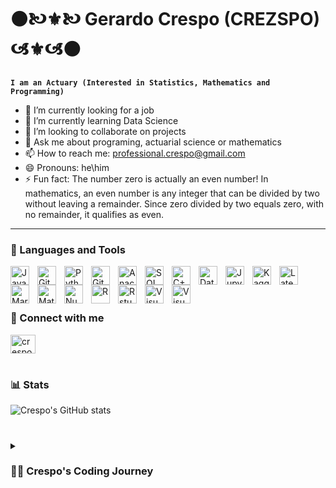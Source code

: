 # ⚫🙤⚜🙤 Gerardo Crespo (CREZSPO) 🙦⚜🙦⚫ 

**`I am an Actuary (Interested in Statistics, Mathematics and Programming)`**

<!--
**CREZSPO/CREZSPO** is a ✨ _special_ ✨ repository because its `README.md` (this file) appears on your GitHub profile.

Here are some ideas to get you started:
-->

- 🔭 I’m currently looking for a job  
- 🌱 I’m currently learning Data Science
- 👯 I’m looking to collaborate on projects
- 💬 Ask me about programing, actuarial science or mathematics
- 📫 How to reach me: professional.crespo@gmail.com
- 😄 Pronouns: he\him
- ⚡ Fun fact: The number zero is actually an even number! In mathematics, an even number is any integer that can be divided by two without leaving a remainder. Since zero divided by two equals zero, with no remainder, it qualifies as even.

---

### 🧰 Languages and Tools

<img align="left" alt="Java" width="30px" style="padding-right:10px;" src="https://cdn.jsdelivr.net/gh/devicons/devicon/icons/java/java-original.svg"/>
<img align="left" alt="Git" width="30px" style="padding-right:10px;" src="https://cdn.jsdelivr.net/gh/devicons/devicon/icons/git/git-original.svg" />
<img align="left" alt="Python" width="30px" style="padding-right:10px;" src="https://cdn.jsdelivr.net/gh/devicons/devicon/icons/python/python-plain.svg" />
<img align="left" alt="GitHub" width="30px" style="padding-right:10px;" src="https://cdn.jsdelivr.net/gh/devicons/devicon/icons/github/github-original.svg" />
<img align="left" alt="Anaconda" width="30px" style="padding-right:10px;" src="https://cdn.jsdelivr.net/gh/devicons/devicon@latest/icons/anaconda/anaconda-original.svg" />
<img align="left" alt="SQL" width="30px" style="padding-right:10px;" src="https://cdn.jsdelivr.net/gh/devicons/devicon@latest/icons/postgresql/postgresql-original-wordmark.svg" />
<img align="left" alt="C++" width="30px" style="padding-right:10px;" src="https://cdn.jsdelivr.net/gh/devicons/devicon@latest/icons/cplusplus/cplusplus-plain.svg" />
<img align="left" alt="DataGrip" width="30px" style="padding-right:10px;" src="https://cdn.jsdelivr.net/gh/devicons/devicon@latest/icons/datagrip/datagrip-original.svg" />
<img align="left" alt="Jupyter" width="30px" style="padding-right:10px;" src="https://cdn.jsdelivr.net/gh/devicons/devicon@latest/icons/jupyter/jupyter-original-wordmark.svg" />
<img align="left" alt="Kaggle" width="30px" style="padding-right:10px;" src="https://cdn.jsdelivr.net/gh/devicons/devicon@latest/icons/kaggle/kaggle-original.svg" />
<img align="left" alt="Latex" width="30px" style="padding-right:10px;" src="https://cdn.jsdelivr.net/gh/devicons/devicon@latest/icons/latex/latex-original.svg" />
<img align="left" alt="Markdown" width="30px" style="padding-right:10px;" src="https://cdn.jsdelivr.net/gh/devicons/devicon@latest/icons/markdown/markdown-original.svg" />
<img align="left" alt="Matplotlib" width="30px" style="padding-right:10px;" src="https://cdn.jsdelivr.net/gh/devicons/devicon@latest/icons/matplotlib/matplotlib-original.svg" />
<img align="left" alt="Numpy" width="30px" style="padding-right:10px;" src="https://cdn.jsdelivr.net/gh/devicons/devicon@latest/icons/numpy/numpy-original.svg" />
<img align="left" alt="R" width="30px" style="padding-right:10px;" src="https://cdn.jsdelivr.net/gh/devicons/devicon@latest/icons/r/r-plain.svg" />
<img align="left" alt="Rstudio" width="30px" style="padding-right:10px;" src="https://cdn.jsdelivr.net/gh/devicons/devicon@latest/icons/rstudio/rstudio-original.svg" />
<br /> 
<img align="left" alt="VisualBasic" width="30px" style="padding-right:10px;" src="https://cdn.jsdelivr.net/gh/devicons/devicon@latest/icons/visualbasic/visualbasic-original.svg" />
<img align="left" alt="VisualStudio" width="30px" style="padding-right:10px;" src="https://cdn.jsdelivr.net/gh/devicons/devicon@latest/icons/visualstudio/visualstudio-original.svg" />
<br />

#

### 💼 Connect with me
<p align="left">
<a href="https://www.linkedin.com/in/gerardo-crespo-bravo/" target="blank"><img align="center" src="https://raw.githubusercontent.com/rahuldkjain/github-profile-readme-generator/master/src/images/icons/Social/linked-in-alt.svg" alt="crespo" height="30" width="40" /></a>
</p>

#

### 📊 Stats

![Crespo's GitHub stats](https://github-readme-stats.vercel.app/api?username=CREZSPO&show_icons=true&theme=highcontrast)

#

<details>
 <summary><h3>👨‍💻 Crespo's Coding Journey</h3></summary>
   I started my coding journey as an actuarial science student with a passion to learn everything I could about this programming world - code, java, theory. Mathematics, Statistics and Programming have always been my passions. In my social service I explore more on scientific dissemination because I feel like sharing your knowledge to others is also an important part of what a professional should do. Right now I'm learning data science, in today's in todays world where massive amounts of information are created everyday, statistics are becoming a trend and as I said earlier this as been my passion and I'm pursuing it. 

[website]: 
[youtube]: 

#
